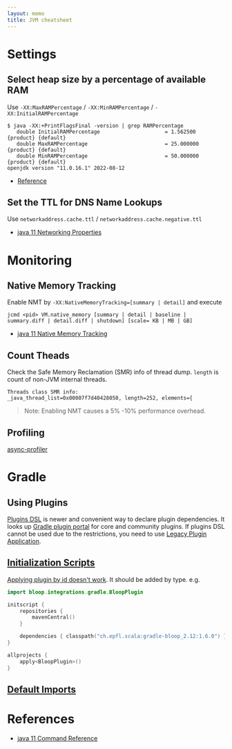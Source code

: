 ```yaml
---
layout: memo
title: JVM cheatsheet
---
```


# Settings
## Select heap size by a percentage of available RAM
Use `-XX:MaxRAMPercentage` / `-XX:MinRAMPercentage` / `-XX:InitialRAMPercentage`

```
$ java -XX:+PrintFlagsFinal -version | grep RAMPercentage
   double InitialRAMPercentage                     = 1.562500                                  {product} {default}
   double MaxRAMPercentage                         = 25.000000                                 {product} {default}
   double MinRAMPercentage                         = 50.000000                                 {product} {default}
openjdk version "11.0.16.1" 2022-08-12
```

- [Reference](https://bugs.openjdk.org/browse/JDK-8186248)

## Set the TTL for DNS Name Lookups
Use `networkaddress.cache.ttl` / `networkaddress.cache.negative.ttl`

- [java 11 Networking Properties](https://docs.oracle.com/en/java/javase/11/docs/api/java.base/java/net/doc-files/net-properties.html)

# Monitoring
## Native Memory Tracking
Enable NMT by `-XX:NativeMemoryTracking=[summary | detail]` and execute

```
jcmd <pid> VM.native_memory [summary | detail | baseline | summary.diff | detail.diff | shutdown] [scale= KB | MB | GB]
```

- [java 11 Native Memory Tracking](https://docs.oracle.com/en/java/javase/11/vm/native-memory-tracking.html#GUID-710CAEA1-7C6D-4D80-AB0C-B0958E329407)

## Count Theads
Check the Safe Memory Reclamation (SMR) info of thread dump. `length` is count of non-JVM internal threads.

```
Threads class SMR info:
_java_thread_list=0x00007f7d40428050, length=252, elements={
```

> Note: Enabling NMT causes a 5% -10% performance overhead.

## Profiling
[async-profiler](https://github.com/async-profiler/async-profiler)

# Gradle
## Using Plugins
[Plugins DSL](https://docs.gradle.org/current/userguide/plugins.html#sec:plugins_block) is newer and convenient way to
declare plugin dependencies. It looks up [Gradle plugin portal](https://plugins.gradle.org/) for core and community plugins.
If plugins DSL cannot be used due to the restrictions, you need to use [Legacy Plugin Application](https://docs.gradle.org/current/userguide/plugins.html#sec:old_plugin_application).

## [Initialization Scripts](https://docs.gradle.org/current/userguide/init_scripts.html)
[Applying plugin by id doesn't work](https://github.com/gradle/gradle/issues/1322). It should be added by type. e.g.

```kotlin
import bloop.integrations.gradle.BloopPlugin

initscript {
    repositories {
        mavenCentral()
    }

    dependencies { classpath("ch.epfl.scala:gradle-bloop_2.12:1.6.0") }
}

allprojects {
    apply<BloopPlugin>()
}
```

## [Default Imports](https://docs.gradle.org/current/userguide/writing_build_scripts.html#script-default-imports)

# References
- [java 11 Command Reference](https://docs.oracle.com/en/java/javase/11/tools/java.html#GUID-3B1CE181-CD30-4178-9602-230B800D4FAE)
